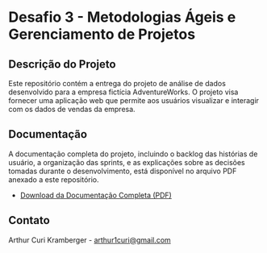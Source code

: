 # Desafio 3 - Metodologias Ágeis e Gerenciamento de Projetos

## Descrição do Projeto

Este repositório contém a entrega do projeto de análise de dados desenvolvido para a empresa fictícia AdventureWorks. O projeto visa fornecer uma aplicação web que permite aos usuários visualizar e interagir com os dados de vendas da empresa.

## Documentação

A documentação completa do projeto, incluindo o backlog das histórias de usuário, a organização das sprints, e as explicações sobre as decisões tomadas durante o desenvolvimento, está disponível no arquivo PDF anexado a este repositório.

- [Download da Documentação Completa (PDF)](https://github.com/arthurcuri/desafio-3-agile/blob/main/AdventureWorks.pdf)

## Contato

Arthur Curi Kramberger - [arthur1curi@gmail.com](mailto:arthur1curi@gmail.com)
